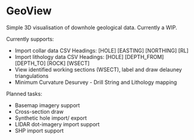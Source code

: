 # GeoView
Simple 3D visualisation of downhole geological data. Currently a WIP.

Currently supports:
- Import collar data CSV
  Headings: [HOLE] [EASTING] [NORTHING] [RL]
- Import lithology data CSV
  Headings: [HOLE] [DEPTH_FROM] [DEPTH_TO] [ROCK] [WSECT]
- View identified working sections (WSECT), label and draw delauney triangulations
- Minimum Curvature Desurvey - Drill String and Lithology mapping

Planned tasks:
- Basemap imagery support
- Cross-section draw
- Synthetic hole import/ export
- LIDAR dot-imagery import support
- SHP import support
